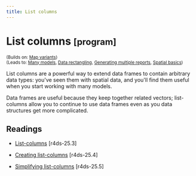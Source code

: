 ```yaml
---
title: List columns
---
```


<!-- Generated automatically from list-cols.yml. Do not edit by hand -->

# List columns <small class='program'>[program]</small>
<small>(Builds on: [Map variants](purrr-map-variants.md))</small>  
<small>(Leads to: [Many models](model-many.md), [Data rectangling](rectangling.md), [Generating multiple reports](report-generation.md), [Spatial basics](spatial-basics.md))</small>

List columns are a powerful way to extend data frames to contain arbitrary
data types: you've seen them with spatial data, and you'll find them useful
when you start working with many models.

Data frames are useful because they keep together related vectors;
list-columns allow you to continue to use data frames even as you data
structures get more complicated.

## Readings

  * [List-columns](http://r4ds.had.co.nz/many-models.html#list-columns-1) [r4ds-25.3]

  * [Creating list-columns](http://r4ds.had.co.nz/many-models.html#creating-list-columns) [r4ds-25.4]

  * [Simplifying list-columns](http://r4ds.had.co.nz/many-models.html#simplifying-list-columns) [r4ds-25.5]


